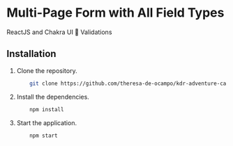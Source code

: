 # Multi-Page Form with All Field Types
ReactJS and Chakra UI :small_blue_diamond: Validations

## Installation
1. Clone the repository.
    ```bash
        git clone https://github.com/theresa-de-ocampo/kdr-adventure-camp.git
    ```
2. Install the dependencies.
    ```bash
        npm install
    ```
3. Start the application.
    ```bash
        npm start
    ```